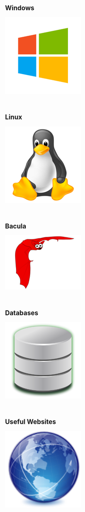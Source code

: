 ## Windows
[<img src="https://github.com/Ashdf1992/wiki/blob/main/assets/images/windows-icon-png-5814.png" width="250"/>](https://github.com/Ashdf1992/wiki/blob/main/assets/pages/Windows.md)

<br>

## Linux
[<img src="https://github.com/Ashdf1992/wiki/blob/main/assets/images/linux-icon-28163.png" width="250"/>](https://github.com/Ashdf1992/wiki/blob/main/assets/pages/Linux.md)

<br>

## Bacula
[<img src="https://github.com/Ashdf1992/wiki/blob/main/assets/images/bat.png" width="250"/>](https://github.com/Ashdf1992/wiki/blob/main/assets/pages/Bacula.md)

<br>

## Databases
[<img src="https://github.com/Ashdf1992/wiki/blob/main/assets/images/database.png" width="250"/>](https://github.com/Ashdf1992/wiki/blob/main/assets/pages/Databases.md)

<br>

## Useful Websites
[<img src="https://github.com/Ashdf1992/wiki/blob/main/assets/images/applications_internet.png" width="250"/>](https://github.com/Ashdf1992/wiki/blob/main/assets/pages/Linux.md)

